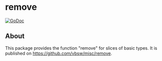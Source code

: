 # remove

[![GoDoc](https://godoc.org/github.com/vbsw/misc/remove?status.svg)](https://godoc.org/github.com/vbsw/misc/remove)

## About
This package provides the function "remove" for slices of basic types. It is published on <https://github.com/vbsw/misc/remove>.
